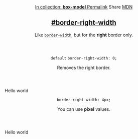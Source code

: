 <section id="border-right-width" class="property">
    <header class="property__header">
        <nav class="property__links">
            <a class="property__collection" href="/box-model/">
                In collection: <strong>box-model</strong>
            </a>
            <a class="property__links-direct" href="/property/border-right-width/"
                data-property-name="border-right-width" data-tooltip="Single page for this property">Permalink</a>
            <a class="property__share" data-tooltip="Share on Twitter or Facebook"
                data-property-name="border-right-width">Share</a>
            <a target="_blank" href="https://developer.mozilla.org/en/docs/Web/CSS/border-right-width"
                data-tooltip="See on Mozilla Developer Network" rel="external">MDN</a>
        </nav>
        <h2 class="property__name">
            <a href="#border-right-width"><span>#</span>border-right-width</a>
        </h2>
        <div class="property__description">
            <p>Like <code class="shorthand"><a href="http://cssreference.io/#border-width">border-width</a></code>, but
                for the <strong>right</strong> border only.</p>
        </div>
    </header>
    <section class="example">
        <header class="example__header">
            <p class="example__name">
                <code class="example--default" data-tooltip="This is the property's default value">default</code>
                <code class="example--value" data-tooltip="Click to copy"
                    data-clipboard-text="border-right-width: 0;">border-right-width: 0;</code>
            </p>
            <div class="example__description">
                <p>Removes the right border.</p>
            </div>
        </header>
        <aside class="example__preview">
            <div class="example__browser"><i></i><i></i><i></i></div>
            <div class="example__output">
                <div class="example__output-div border-right-width " id="border-right-width-0">Hello world</div>
            </div>
        </aside>
    </section>
    <section class="example">
        <header class="example__header">
            <p class="example__name">
                <code class="example--value" data-tooltip="Click to copy"
                    data-clipboard-text="border-right-width: 4px;">border-right-width: 4px;</code>
            </p>
            <div class="example__description">
                <p>You can use <strong>pixel</strong> values.</p>
            </div>
        </header>
        <aside class="example__preview">
            <div class="example__browser"><i></i><i></i><i></i></div>
            <div class="example__output">
                <div class="example__output-div border-right-width " id="border-right-width-4px">Hello world</div>
            </div>
        </aside>
    </section>
</section>
